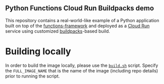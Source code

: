Python Functions Cloud Run Buildpacks demo
-----------

This repository contains a real-world-like example of a Python application built on top of the
[functions-framework](https://github.com/GoogleCloudPlatform/functions-framework-python) and
deployed as a [Cloud Run](https://cloud.google.com/run) service using customized
[buildpacks](https://github.com/GoogleCloudPlatform/buildpacks)-based build.

# Building locally

In order to build the image locally, please use the [`build.sh`](./build.sh) script. Specify
the `FULL_IMAGE_NAME` that is the name of the image (including repo details) prior to running
the script.
